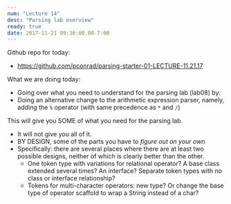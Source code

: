 ```yaml
---
num: "Lecture 14"
desc: "Parsing lab overview"
ready: true
date: 2017-11-21 09:30:00.00-7:00
---
```


Github repo for today:

* <https://github.com/pconrad/parsing-starter-01-LECTURE-11.21.17>

What we are doing today:

* Going over what you need to understand for the parsing lab (lab08) by:
* Doing an alternative change to the arithmetic expression parser, namely, adding the `%` operator (with same precedence as `*` and `/`)

This will give you SOME of what you need for the parsing lab.  
* It will not give you all of it.  
* BY DESIGN, some of the parts you have to *figure out on your own*
* Specifically: there are several places where there are at least two possible designs, neither of which is clearly better than the other.
   * One token type with variations for relational operator?   A base class extended several times? An interface?  Separate token types with no class or interface relationship?
   * Tokens for multi-character operators: new type? Or change the base type of operator scaffold to wrap a String instead of a char?
   
